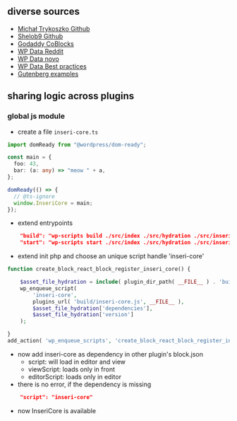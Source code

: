## diverse sources

- [Michał Trykoszko Github](https://github.com/trykoszko/gutenberg-block-hydration-example)
- [Shelob9 Github](https://github.com/Shelob9/isoblock)
- [Godaddy CoBlocks](https://github.com/godaddy-wordpress/coblocks)
- [WP Data Reddit](https://wordpress.stackexchange.com/questions/390985/how-do-i-access-site-and-block-editor-state-data-and-use-useselect-or-withs)
- [WP Data novo](https://novo-media.ch/en/programming-coding/gutenberg-plugin-development-wp-data-wordpress-rest-api/)
- [WP Data Best practices](https://jsnajdr.wordpress.com/2021/01/22/some-best-practices-for-using-useselect-from-wordpress-data/)
- [Gutenberg examples](https://github.com/WordPress/gutenberg-examples)

## sharing logic across plugins

### global js module

- create a file `inseri-core.ts`

```ts
import domReady from "@wordpress/dom-ready";

const main = {
  foo: 43,
  bar: (a: any) => "meow " + a,
};

domReady(() => {
  // @ts-ignore
  window.InseriCore = main;
});
```

- extend entrypoints

```json
    "build": "wp-scripts build ./src/index ./src/hydration ./src/inseri-core",
    "start": "wp-scripts start ./src/index ./src/hydration ./src/inseri-core"
```

- extend init php and choose an unique script handle 'inseri-core'

```php
function create_block_react_block_register_inseri_core() {

	$asset_file_hydration = include( plugin_dir_path( __FILE__ ) . 'build/inseri-core.asset.php');
	wp_enqueue_script(
		'inseri-core',
		plugins_url( 'build/inseri-core.js', __FILE__ ),
		$asset_file_hydration['dependencies'],
		$asset_file_hydration['version']
	);

}
add_action( 'wp_enqueue_scripts', 'create_block_react_block_register_inseri_core' );
```

- now add inseri-core as dependency in other plugin's block.json
  - script: will load in editor and view
  - viewScript: loads only in front
  - editorScript: loads only in editor
- there is no error, if the dependency is missing

```json
	"script": "inseri-core"
```

- now InseriCore is available
